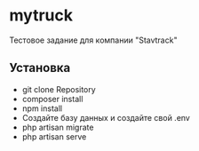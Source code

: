 # mytruck
Тестовое задание для компании "Stavtrack"

## Установка 
- git clone Repository
- composer install
- npm install
- Создайте базу данных и создайте свой .env
- php artisan migrate
- php artisan serve